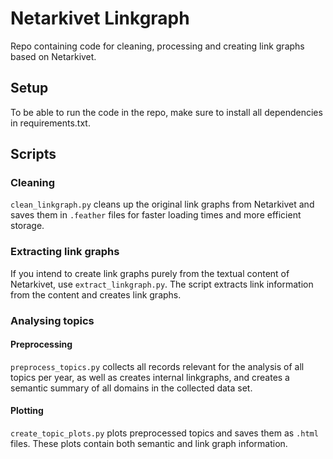 # Netarkivet Linkgraph

Repo containing code for cleaning, processing and creating link graphs based on Netarkivet.

## Setup

To be able to run the code in the repo, make sure to install all dependencies in
requirements.txt.

## Scripts

### Cleaning

`clean_linkgraph.py` cleans up the original link graphs from Netarkivet
and saves them in `.feather` files for faster loading times and more efficient storage.

### Extracting link graphs

If you intend to create link graphs purely from the textual content of Netarkivet,
use `extract_linkgraph.py`. The script extracts link information from the content and creates
link graphs.

### Analysing topics

#### Preprocessing

`preprocess_topics.py` collects all records relevant for the analysis of
all topics per year, as well as creates internal linkgraphs,
and creates a semantic summary of all domains in the collected data set.

#### Plotting

`create_topic_plots.py` plots preprocessed topics and saves them as `.html` files.
These plots contain both semantic and link graph information.
